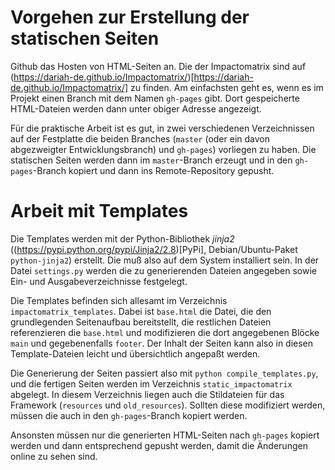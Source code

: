 # Vorgehen zur Erstellung der statischen Seiten

Github das Hosten von HTML-Seiten an. Die der Impactomatrix sind auf (https://dariah-de.github.io/Impactomatrix/)[https://dariah-de.github.io/Impactomatrix/] zu finden. Am einfachsten geht es, wenn es im Projekt einen Branch mit dem Namen `gh-pages` gibt. Dort gespeicherte HTML-Dateien werden dann unter obiger Adresse angezeigt.

Für die praktische Arbeit ist es gut, in zwei verschiedenen Verzeichnissen auf der Festplatte die beiden Branches (`master` (oder ein davon abgezweigter Entwicklungsbranch) und `gh-pages`) vorliegen zu haben. Die statischen Seiten werden dann im `master`-Branch erzeugt und in den `gh-pages`-Branch kopiert und dann ins Remote-Repository gepusht.

# Arbeit mit Templates

Die Templates werden mit der Python-Bibliothek _jinja2_ ((https://pypi.python.org/pypi/Jinja2/2.8)[PyPi], Debian/Ubuntu-Paket `python-jinja2`) erstellt. Die muß also auf dem System installiert sein. In der Datei `settings.py` werden die zu generierenden Dateien angegeben sowie Ein- und Ausgabeverzeichnisse festgelegt.

Die Templates befinden sich allesamt im Verzeichnis `impactomatrix_templates`. Dabei ist `base.html` die Datei, die den grundlegenden Seitenaufbau bereitstellt, die restlichen Dateien referenzieren die `base.html` und modifizieren die dort angegebenen Blöcke `main` und gegebenenfalls `footer`. Der Inhalt der Seiten kann also in diesen Template-Dateien leicht und übersichtlich angepaßt werden.

Die Generierung der Seiten passiert also mit `python compile_templates.py`, und die fertigen Seiten werden im Verzeichnis `static_impactomatrix` abgelegt. In diesem Verzeichnis liegen auch die Stildateien für das Framework (`resources` und `old_resources`). Sollten diese modifiziert werden, müssen die auch in den `gh-pages`-Branch kopiert werden.

Ansonsten müssen nur die generierten HTML-Seiten nach `gh-pages` kopiert werden und dann entsprechend gepusht werden, damit die Änderungen online zu sehen sind.

 
